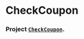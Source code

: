 # CheckCoupon

### Project  <a href="https://wgcompany.000webhostapp.com/" target="_blank">`CheckCoupon`</a>.
